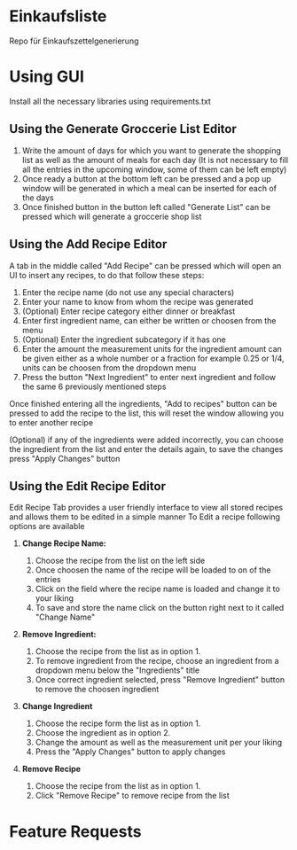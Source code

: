 # Einkaufsliste
Repo für Einkaufszettelgenerierung 

# Using GUI
Install all the necessary libraries using requirements.txt

## Using the Generate Groccerie List Editor
1. Write the amount of days for which you want to generate the shopping list as well as the amount of meals for each day (It is not necessary to fill all the entries in the upcoming window, some of them can be left empty)
2. Once ready a button at the bottom left can be pressed and a pop up window will be generated in which a meal can be inserted for each of the days
3. Once finished button in the button left called "Generate List" can be pressed which will generate a groccerie shop list 

## Using the Add Recipe Editor 
A tab in the middle called "Add Recipe" can be pressed which will open an UI to insert any recipes, to do that follow these steps: 
   1. Enter the recipe name (do not use any special characters)
   2. Enter your name to know from whom the recipe was generated 
   3. (Optional) Enter recipe category either dinner or breakfast
   4. Enter first ingredient name, can either be written or choosen from the menu 
   5. (Optional) Enter the ingredient subcategory if it has one 
   6.  Enter the amount the measurement units for the ingredient amount can be given either as a whole number or a fraction for example 0.25 or 1/4, units can be choosen from the dropdown menu 
   7.  Press the button "Next Ingredient" to enter next ingredient and follow the same 6 previously mentioned steps

Once finished entering all the ingredients, "Add to recipes" button can be pressed to add the recipe to the list, this will reset the window allowing you to enter another recipe 

(Optional) if any of the ingredients were added incorrectly, you can choose the ingredient from the list and enter the details again, to save the changes press "Apply Changes" button

## Using the Edit Recipe Editor 
Edit Recipe Tab provides a user friendly interface to view all stored recipes and allows them to be edited in a simple manner 
To Edit a recipe following options are available
1. **Change Recipe Name:**
   1. Choose the recipe from the list on the left side 
   2. Once choosen the name of the recipe will be loaded to on of the entries
   3. Click on the field where the recipe name is loaded and change it to your liking 
   4. To save and store the name click on the button right next to it called "Change Name"

2. **Remove Ingredient:** 
   1. Choose the recipe from the list as in option 1.
   2. To remove ingredient from the recipe, choose an ingredient from a dropdown menu below the "Ingredients" title 
   3. Once correct ingredient selected, press "Remove Ingredient" button to remove the choosen ingredient 

3. **Change Ingredient** 
   1. Choose the recipe form the list as in option 1.
   2. Choose the ingredient as in option 2. 
   3. Change the amount as well as the measurement unit per your liking 
   4. Press the "Apply Changes" button to apply changes  

4. **Remove Recipe**
   1. Choose the recipe from the list as in option 1.
   2. Click "Remove Recipe" to remove recipe from the list


# Feature Requests 